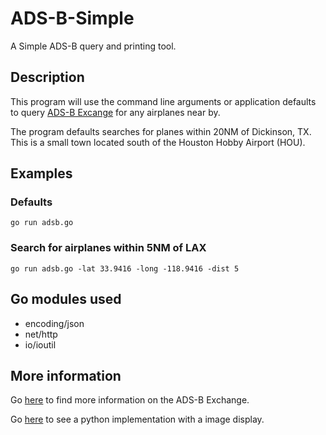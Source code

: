 # ADS-B-Simple
A Simple ADS-B query and printing tool. 

## Description
This program will use the command line arguments or application defaults to query [ADS-B Excange](https://www.adsbexchange.com) for any airplanes near by. 

The program defaults searches for planes within 20NM of Dickinson, TX. This is a small town located south of the Houston Hobby Airport (HOU). 

## Examples
### Defaults
```
go run adsb.go
```

### Search for airplanes within 5NM of LAX
```
go run adsb.go -lat 33.9416 -long -118.9416 -dist 5
```

## Go modules used
- encoding/json
- net/http
- io/ioutil

## More information
Go [here](https://www.adsbexchange.com) to find more information on the ADS-B Exchange.

Go [here](https://www.geodose.com/2018/11/create-simple-live-flight-tracking-python.html) to see a python implementation with a image display.
